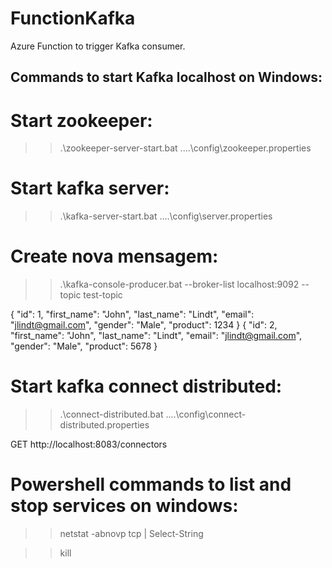 # FunctionKafka
Azure Function to trigger Kafka consumer.

## Commands to start Kafka localhost on Windows:

# Start zookeeper:

>> .\zookeeper-server-start.bat ..\..\config\zookeeper.properties


# Start kafka server:

>> .\kafka-server-start.bat ..\..\config\server.properties


# Create nova mensagem:

>> .\kafka-console-producer.bat --broker-list localhost:9092 --topic test-topic

{ "id": 1, "first_name": "John", "last_name": "Lindt", "email": "jlindt@gmail.com", "gender": "Male", "product": 1234 }
{ "id": 2, "first_name": "John", "last_name": "Lindt", "email": "jlindt@gmail.com", "gender": "Male", "product": 5678 }


# Start kafka connect distributed:

>> .\connect-distributed.bat ..\..\config\connect-distributed.properties

GET http://localhost:8083/connectors


# Powershell commands to list and stop services on windows:

>> netstat -abnovp tcp | Select-String <pattern>

>> kill <PID>

